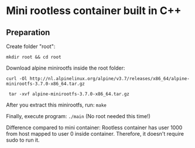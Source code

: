 # Mini rootless container built in C++

## Preparation

Create folder "root":

```mkdir root && cd root```

Download alpine minirootfs inside the root folder:

```curl -Ol http://nl.alpinelinux.org/alpine/v3.7/releases/x86_64/alpine-minirootfs-3.7.0-x86_64.tar.gz```

``` tar -xvf alpine-minirootfs-3.7.0-x86_64.tar.gz```

After you extract this minirootfs, run:
```make```

Finally, execute program:
```./main``` (No root needed this time!)

Difference compared to mini container: Rootless container has user 1000 from host mapped to user 0 inside container.
Therefore, it doesn't require sudo to run it.